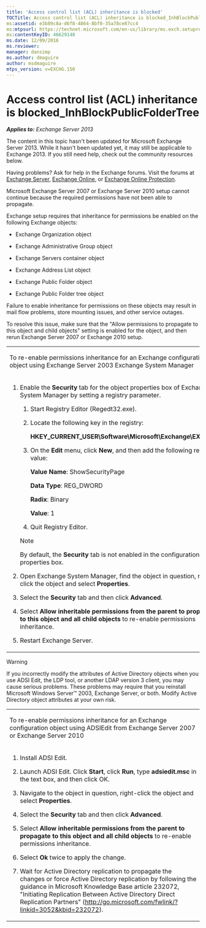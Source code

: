 ```yaml
---
title: 'Access control list (ACL) inheritance is blocked'
TOCTitle: Access control list (ACL) inheritance is blocked_InhBlockPublicFolderTree
ms:assetid: e3b89c8a-d6f8-4864-8bf0-35a78ce87cc4
ms:mtpsurl: https://technet.microsoft.com/en-us/library/ms.exch.setupreadiness.inhblockpublicfoldertree(v=EXCHG.150)
ms:contentKeyID: 46629148
ms.date: 12/09/2016
ms.reviewer: 
manager: dansimp
ms.author: dmaguire
author: msdmaguire
mtps_version: v=EXCHG.150
---
```


# Access control list (ACL) inheritance is blocked\_InhBlockPublicFolderTree

_**Applies to:** Exchange Server 2013_

The content in this topic hasn't been updated for Microsoft Exchange Server 2013. While it hasn't been updated yet, it may still be applicable to Exchange 2013. If you still need help, check out the community resources below.

Having problems? Ask for help in the Exchange forums. Visit the forums at [Exchange Server](https://go.microsoft.com/fwlink/p/?linkid=60612), [Exchange Online](https://go.microsoft.com/fwlink/p/?linkid=267542), or [Exchange Online Protection](https://go.microsoft.com/fwlink/p/?linkid=285351).

Microsoft Exchange Server 2007 or Exchange Server 2010 setup cannot continue because the required permissions have not been able to propagate.

Exchange setup requires that inheritance for permissions be enabled on the following Exchange objects:

- Exchange Organization object

- Exchange Administrative Group object

- Exchange Servers container object

- Exchange Address List object

- Exchange Public Folder object

- Exchange Public Folder tree object

Failure to enable inheritance for permissions on these objects may result in mail flow problems, store mounting issues, and other service outages.

To resolve this issue, make sure that the "Allow permissions to propagate to this object and child objects" setting is enabled for the object, and then rerun Exchange Server 2007 or Exchange 2010 setup.

<table>
<colgroup>
<col style="width: 100%" />
</colgroup>
<tbody>
<tr class="odd">
<td><p>To re-enable permissions inheritance for an Exchange configuration object using Exchange Server 2003 Exchange System Manager</p></td>
</tr>
<tr class="even">
<td><ol>
<li><p>Enable the <strong>Security</strong> tab for the object properties box of Exchange System Manager by setting a registry parameter.</p>
<ol>
<li><p>Start Registry Editor (Regedt32.exe).</p></li>
<li><p>Locate the following key in the registry:</p>
<p><strong>HKEY_CURRENT_USER\Software\Microsoft\Exchange\EXAdmin</strong></p></li>
<li><p>On the <strong>Edit</strong> menu, click <strong>New</strong>, and then add the following registry value:</p>
<p><strong>Value Name</strong>: ShowSecurityPage</p>
<p><strong>Data Type</strong>: REG_DWORD</p>
<p><strong>Radix</strong>: Binary</p>
<p><strong>Value</strong>: 1</p></li>
<li><p>Quit Registry Editor.</p></li>
</ol>

> [!NOTE]
> By default, the <STRONG>Security</STRONG> tab is not enabled in the configuration object properties box.

</li>
<li><p>Open Exchange System Manager, find the object in question, right-click the object and select <strong>Properties</strong>.</p></li>
<li><p>Select the <strong>Security</strong> tab and then click <strong>Advanced</strong>.</p></li>
<li><p>Select <strong>Allow inheritable permissions from the parent to propagate to this object and all child objects</strong> to re-enable permissions inheritance.</p></li>
<li><p>Restart Exchange Server.</p></li>
</ol></td>
</tr>
</tbody>
</table>

> [!WARNING]
> If you incorrectly modify the attributes of Active Directory objects when you use ADSI Edit, the LDP tool, or another LDAP version&nbsp;3 client, you may cause serious problems. These problems may require that you reinstall Microsoft Windows&nbsp;Server™&nbsp;2003, Exchange&nbsp;Server, or both. Modify Active Directory object attributes at your own risk.

<table>
<colgroup>
<col style="width: 100%" />
</colgroup>
<tbody>
<tr class="odd">
<td><p>To re-enable permissions inheritance for an Exchange configuration object using ADSIEdit from Exchange Server 2007 or Exchange Server 2010</p></td>
</tr>
<tr class="even">
<td><ol>
<li><p>Install ADSI Edit.</p></li>
<li><p>Launch ADSI Edit. Click <strong>Start</strong>, click <strong>Run</strong>, type <strong>adsiedit.msc</strong> in the text box, and then click OK.</p></li>
<li><p>Navigate to the object in question, right-click the object and select <strong>Properties</strong>.</p></li>
<li><p>Select the <strong>Security</strong> tab and then click <strong>Advanced</strong>.</p></li>
<li><p>Select <strong>Allow inheritable permissions from the parent to propagate to this object and all child objects</strong> to re-enable permissions inheritance.</p></li>
<li><p>Select <strong>Ok</strong> twice to apply the change.</p></li>
<li><p>Wait for Active Directory replication to propagate the changes or force Active Directory replication by following the guidance in Microsoft Knowledge Base article 232072, &quot;Initiating Replication Between Active Directory Direct Replication Partners&quot; (<a href="http://go.microsoft.com/fwlink/?linkid=3052&kbid=232072" class="uri">http://go.microsoft.com/fwlink/?linkid=3052&amp;kbid=232072</a>).</p></li>
</ol></td>
</tr>
</tbody>
</table>
